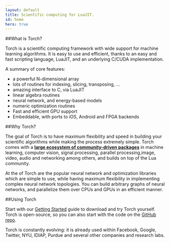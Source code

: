 ```yaml
---
layout: default
title: Scientific computing for LuaJIT.
id: home
hero: true
---
```


##What is Torch?

Torch is a scientific computing framework with wide support for machine learning algorithms. 
It is easy to use and efficient, thanks to an easy and fast scripting language, LuaJIT, and an underlying C/CUDA implementation.

A summary of core features: 
- a powerful N-dimensional array
- lots of routines for indexing, slicing, transposing, ...
- amazing interface to C, via LuaJIT
- linear algebra routines
- neural network, and energy-based models
- numeric optimization routines
- Fast and efficient GPU support
- Embeddable, with ports to iOS, Android and FPGA backends


##Why Torch?

The goal of Torch is to have maximum flexibility and speed in building your scientific algorithms while making the process extremely simple. Torch comes with a <strong><a href="https://github.com/torch/torch7/wiki/Cheatsheet">large ecosystem of community-driven packages</a></strong> in machine learning, computer vision, signal processing, parallel processing,image, video, audio and networking among others, and builds on top of the Lua community.

At the of Torch are the popular neural network and optimization libraries which are simple to use, while having maximum flexibility in implementing complex neural network topologies. You can build arbitrary graphs of neural networks, and parallelize them over CPUs and GPUs in an efficient manner.


##Using Torch

Start with our <a href="/docs/getting-started.html">Getting Started</a> guide to download and try Torch yourself. Torch is open-source, so you can also start with the code on the <a href="https://github.com/torch/torch7">GitHub repo</a>.

Torch is constantly evolving: it is already used within Facebook, Google, Twitter, NYU, IDIAP, Purdue and several other companies and research labs.
